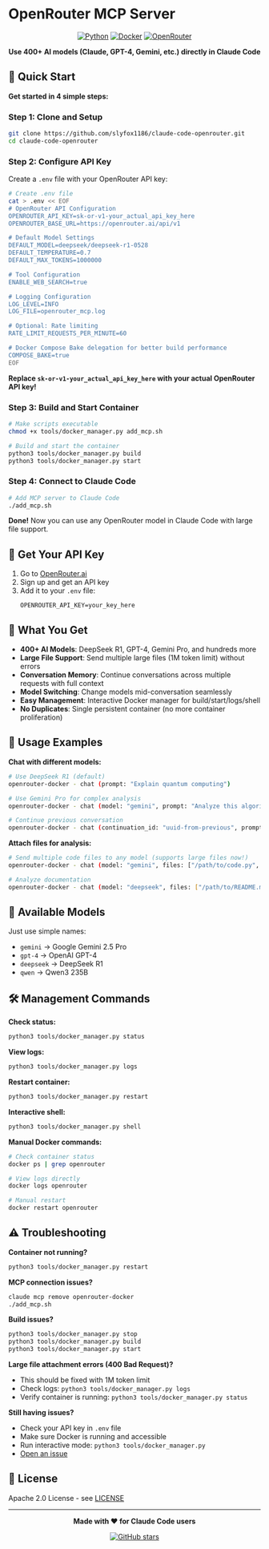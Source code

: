 # OpenRouter MCP Server

<div align="center">

[![Python](https://img.shields.io/badge/python-3.12+-blue.svg)](https://www.python.org/downloads/)
[![Docker](https://img.shields.io/badge/docker-ready-brightgreen.svg)](https://www.docker.com/)
[![OpenRouter](https://img.shields.io/badge/OpenRouter-400%2B%20Models-orange.svg)](https://openrouter.ai/)

**Use 400+ AI models (Claude, GPT-4, Gemini, etc.) directly in Claude Code**

</div>

## 🚀 Quick Start

**Get started in 4 simple steps:**

### Step 1: Clone and Setup
```bash
git clone https://github.com/slyfox1186/claude-code-openrouter.git
cd claude-code-openrouter
```

### Step 2: Configure API Key
Create a `.env` file with your OpenRouter API key:
```bash
# Create .env file
cat > .env << EOF
# OpenRouter API Configuration
OPENROUTER_API_KEY=sk-or-v1-your_actual_api_key_here
OPENROUTER_BASE_URL=https://openrouter.ai/api/v1

# Default Model Settings
DEFAULT_MODEL=deepseek/deepseek-r1-0528
DEFAULT_TEMPERATURE=0.7
DEFAULT_MAX_TOKENS=1000000

# Tool Configuration
ENABLE_WEB_SEARCH=true

# Logging Configuration
LOG_LEVEL=INFO
LOG_FILE=openrouter_mcp.log

# Optional: Rate limiting
RATE_LIMIT_REQUESTS_PER_MINUTE=60

# Docker Compose Bake delegation for better build performance
COMPOSE_BAKE=true
EOF
```

**Replace `sk-or-v1-your_actual_api_key_here` with your actual OpenRouter API key!**

### Step 3: Build and Start Container
```bash
# Make scripts executable
chmod +x tools/docker_manager.py add_mcp.sh

# Build and start the container
python3 tools/docker_manager.py build
python3 tools/docker_manager.py start
```

### Step 4: Connect to Claude Code
```bash
# Add MCP server to Claude Code
./add_mcp.sh
```

**Done!** Now you can use any OpenRouter model in Claude Code with large file support.

## 🔑 Get Your API Key

1. Go to [OpenRouter.ai](https://openrouter.ai/)
2. Sign up and get an API key
3. Add it to your `.env` file:
   ```
   OPENROUTER_API_KEY=your_key_here
   ```

## 🎯 What You Get

- **400+ AI Models**: DeepSeek R1, GPT-4, Gemini Pro, and hundreds more
- **Large File Support**: Send multiple large files (1M token limit) without errors
- **Conversation Memory**: Continue conversations across multiple requests with full context
- **Model Switching**: Change models mid-conversation seamlessly
- **Easy Management**: Interactive Docker manager for build/start/logs/shell
- **No Duplicates**: Single persistent container (no more container proliferation)

## 💬 Usage Examples

**Chat with different models:**
```bash
# Use DeepSeek R1 (default)
openrouter-docker - chat (prompt: "Explain quantum computing")

# Use Gemini Pro for complex analysis
openrouter-docker - chat (model: "gemini", prompt: "Analyze this algorithm")

# Continue previous conversation
openrouter-docker - chat (continuation_id: "uuid-from-previous", prompt: "Tell me more")
```

**Attach files for analysis:**
```bash
# Send multiple code files to any model (supports large files now!)
openrouter-docker - chat (model: "gemini", files: ["/path/to/code.py", "/path/to/config.json"], prompt: "Review this codebase")

# Analyze documentation
openrouter-docker - chat (model: "deepseek", files: ["/path/to/README.md"], prompt: "Summarize this project")
```

## 🤖 Available Models

Just use simple names:

- `gemini` → Google Gemini 2.5 Pro
- `gpt-4` → OpenAI GPT-4
- `deepseek` → DeepSeek R1
- `qwen` → Qwen3 235B

## 🛠️ Management Commands

**Check status:**
```bash
python3 tools/docker_manager.py status
```

**View logs:**
```bash
python3 tools/docker_manager.py logs
```

**Restart container:**
```bash
python3 tools/docker_manager.py restart
```

**Interactive shell:**
```bash
python3 tools/docker_manager.py shell
```

**Manual Docker commands:**
```bash
# Check container status
docker ps | grep openrouter

# View logs directly
docker logs openrouter

# Manual restart
docker restart openrouter
```

## ⚠️ Troubleshooting

**Container not running?**
```bash
python3 tools/docker_manager.py restart
```

**MCP connection issues?**
```bash
claude mcp remove openrouter-docker
./add_mcp.sh
```

**Build issues?**
```bash
python3 tools/docker_manager.py stop
python3 tools/docker_manager.py build
python3 tools/docker_manager.py start
```

**Large file attachment errors (400 Bad Request)?**
- This should be fixed with 1M token limit
- Check logs: `python3 tools/docker_manager.py logs`
- Verify container is running: `python3 tools/docker_manager.py status`

**Still having issues?**
- Check your API key in `.env` file
- Make sure Docker is running and accessible
- Run interactive mode: `python3 tools/docker_manager.py`
- [Open an issue](https://github.com/slyfox1186/claude-code-openrouter/issues)

## 📄 License

Apache 2.0 License - see [LICENSE](../LICENSE)

---

<div align="center">

**Made with ❤️ for Claude Code users**

[![GitHub stars](https://img.shields.io/github/stars/slyfox1186/claude-code-openrouter.svg?style=social)](https://github.com/slyfox1186/claude-code-openrouter/stargazers)

</div>